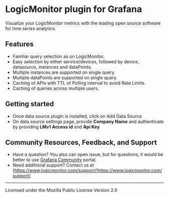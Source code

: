 # LogicMonitor plugin for Grafana

Visualize your LogicMonitor metrics with the leading open source software for time series analytics.

[//]: # (![Dashboard]&#40;https://drive.google.com/file/d/1G-y4z_Vb1UCqYr6F8tT7yh_vWNYItrBf/view?usp=sharing&#41;)

## Features

- Familiar query selection as on LogicMonitor.
- Easy selection by either service/devices, followed by device, datasource, instances and dataPoints.
- Multiple instances are supported on single query.
- Multiple dataPoints are supported on single query.
- Caching of APIs with TTL of Polling interval to avoid Rate Limits.
- Caching of queries across multiple users.


## Getting started
- Once data source plugin is installed, click on Add Data Source
- On data source settings page, provide **Company Name** and authenticate by providing **LMv1 Access id** and **Api Key**


## Community Resources, Feedback, and Support
- Have a question? You also can open issue, but for questions, it would be better to use [Grafana Community](https://community.grafana.com/) portal.
- Need additional support? Contact us at [https://www.logicmonitor.com/support/]https://www.logicmonitor.com/support/

---

Licensed under the Mozilla Public License Version 2.0
